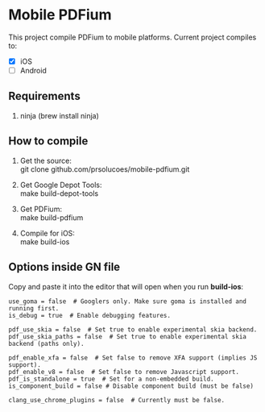 # Mobile PDFium

This project compile PDFium to mobile platforms. Current project compiles to:  

- [x] iOS  
- [ ] Android  

## Requirements

1. ninja (brew install ninja)  

## How to compile

1. Get the source:  
git clone github.com/prsolucoes/mobile-pdfium.git

2. Get Google Depot Tools:  
make build-depot-tools

3. Get PDFium:  
make build-pdfium

4. Compile for iOS:  
make build-ios

## Options inside GN file

Copy and paste it into the editor that will open when you run **build-ios**:  

```
use_goma = false  # Googlers only. Make sure goma is installed and running first.
is_debug = true  # Enable debugging features.

pdf_use_skia = false  # Set true to enable experimental skia backend.
pdf_use_skia_paths = false  # Set true to enable experimental skia backend (paths only).

pdf_enable_xfa = false  # Set false to remove XFA support (implies JS support).
pdf_enable_v8 = false  # Set false to remove Javascript support.
pdf_is_standalone = true  # Set for a non-embedded build.
is_component_build = false # Disable component build (must be false)

clang_use_chrome_plugins = false  # Currently must be false.
```